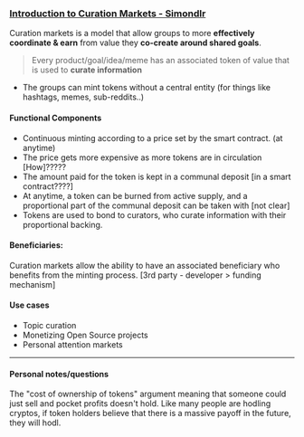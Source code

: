 ### [Introduction to Curation Markets - Simondlr](https://medium.com/@simondlr/introducing-curation-markets-trade-popularity-of-memes-information-with-code-70bf6fed9881)

Curation markets is a model that allow groups to more **effectively coordinate & earn** from value they **co-create around shared goals**.

> Every product/goal/idea/meme has an associated token of value that is used to **curate information**

* The groups can mint tokens without a central entity (for things like hashtags, memes, sub-reddits..)

#### Functional Components

* Continuous minting according to a price set by the smart contract. (at anytime)
* The price gets more expensive as more tokens are in circulation [How]?????
* The amount paid for the token is kept in a communal deposit [in a smart contract????]
* At anytime, a token can be burned from active supply, and a proportional part of the communal deposit can be taken with [not clear]
* Tokens are used to bond to curators, who curate information with their proportional backing.


#### Beneficiaries:

Curation markets allow the ability to have an associated beneficiary who benefits from the minting process. [3rd party - developer > funding mechanism]

#### Use cases

* Topic curation
* Monetizing Open Source projects
* Personal attention markets

-----

#### Personal notes/questions

The "cost of ownership of tokens" argument meaning that someone could just sell and pocket profits doesn't hold. Like many people are hodling cryptos, if token holders believe that there is a massive payoff in the future, they will hodl.